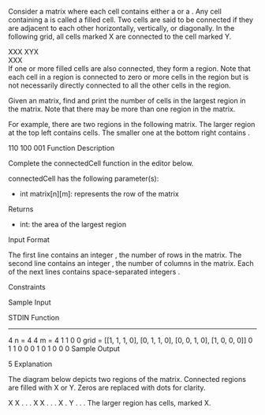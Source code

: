 Consider a matrix where each cell contains either a  or a . Any cell containing a  is called a filled cell. Two cells are said to be connected if they are adjacent to each other horizontally, vertically, or diagonally. In the following grid, all cells marked X are connected to the cell marked Y.

XXX
XYX  
XXX    
If one or more filled cells are also connected, they form a region. Note that each cell in a region is connected to zero or more cells in the region but is not necessarily directly connected to all the other cells in the region.

Given an  matrix, find and print the number of cells in the largest region in the matrix. Note that there may be more than one region in the matrix.

For example, there are two regions in the following  matrix. The larger region at the top left contains  cells. The smaller one at the bottom right contains .

110
100
001
Function Description

Complete the connectedCell function in the editor below.

connectedCell has the following parameter(s):
- int matrix[n][m]:  represents the  row of the matrix

Returns
- int: the area of the largest region

Input Format

The first line contains an integer , the number of rows in the matrix.
The second line contains an integer , the number of columns in the matrix.
Each of the next  lines contains  space-separated integers .

Constraints

Sample Input

STDIN       Function
-----       --------
4           n = 4
4           m = 4
1 1 0 0     grid = [[1, 1, 1, 0], [0, 1, 1, 0], [0, 0, 1, 0], [1, 0, 0, 0]]
0 1 1 0
0 0 1 0
1 0 0 0
Sample Output

5
Explanation

The diagram below depicts two regions of the matrix. Connected regions are filled with X or Y. Zeros are replaced with dots for clarity.

X X . .
. X X .
. . X .
Y . . .
The larger region has  cells, marked X.